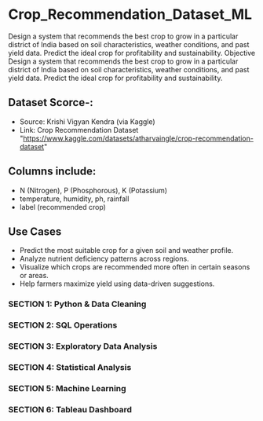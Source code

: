 # Crop_Recommendation_Dataset_ML
Design a system that recommends the best crop to grow in a particular district of India  based on soil characteristics, weather conditions, and past yield data. Predict the ideal crop  for profitability and sustainability.
Objective 
Design a system that recommends the best crop to grow in a particular district of India 
based on soil characteristics, weather conditions, and past yield data. Predict the ideal crop 
for profitability and sustainability.

## Dataset Scorce-:
- Source: Krishi Vigyan Kendra (via Kaggle) 
- Link: Crop Recommendation Dataset "https://www.kaggle.com/datasets/atharvaingle/crop-recommendation-dataset"

## Columns include: 
- N (Nitrogen), P (Phosphorous), K (Potassium) 
- temperature, humidity, ph, rainfall 
- label (recommended crop) 

## Use Cases 
- Predict the most suitable crop for a given soil and weather profile. 
- Analyze nutrient deficiency patterns across regions. 
- Visualize which crops are recommended more often in certain seasons or areas. 
- Help farmers maximize yield using data-driven suggestions.

### SECTION 1: Python & Data Cleaning

### SECTION 2: SQL Operations

### SECTION 3: Exploratory Data Analysis

### SECTION 4: Statistical Analysis

### SECTION 5: Machine Learning

### SECTION 6: Tableau Dashboard
